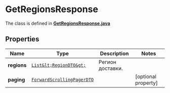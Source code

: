 

# GetRegionsResponse

The class is defined in **[GetRegionsResponse.java](../../src/main/java/org/openapitools/model/GetRegionsResponse.java)**

## Properties

Name | Type | Description | Notes
------------ | ------------- | ------------- | -------------
**regions** | [`List&lt;RegionDTO&gt;`](RegionDTO.md) | Регион доставки. | 
**paging** | [`ForwardScrollingPagerDTO`](ForwardScrollingPagerDTO.md) |  |  [optional property]




